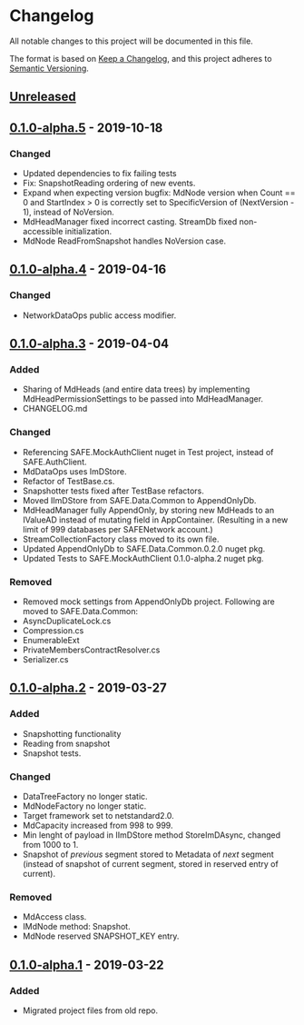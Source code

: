 # Changelog
All notable changes to this project will be documented in this file.

The format is based on [Keep a Changelog](https://keepachangelog.com/en/1.0.0/),
and this project adheres to [Semantic Versioning](https://semver.org/spec/v2.0.0.html).

## [Unreleased]

## [0.1.0-alpha.5] - 2019-10-18
### Changed
- Updated dependencies to fix failing tests
- Fix: SnapshotReading ordering of new events.
- Expand when expecting version bugfix: MdNode version when Count == 0 and StartIndex > 0 is correctly set to SpecificVersion of (NextVersion - 1), instead of NoVersion.
- MdHeadManager fixed incorrect casting. StreamDb fixed non-accessible initialization.
- MdNode ReadFromSnapshot handles NoVersion case.

## [0.1.0-alpha.4] - 2019-04-16
### Changed
- NetworkDataOps public access modifier.

## [0.1.0-alpha.3] - 2019-04-04
### Added
- Sharing of MdHeads (and entire data trees) by implementing MdHeadPermissionSettings to be passed into MdHeadManager.
- CHANGELOG.md

### Changed
- Referencing SAFE.MockAuthClient nuget in Test project, instead of SAFE.AuthClient.
- MdDataOps uses ImDStore.
- Refactor of TestBase.cs.
- Snapshotter tests fixed after TestBase refactors.
- Moved IImDStore from SAFE.Data.Common to AppendOnlyDb.
- MdHeadManager fully AppendOnly, by storing new MdHeads to an IValueAD instead of mutating field in AppContainer. (Resulting in a new limit of 999 databases per SAFENetwork account.)
- StreamCollectionFactory class moved to its own file.
- Updated AppendOnlyDb to SAFE.Data.Common.0.2.0 nuget pkg.
- Updated Tests to SAFE.MockAuthClient 0.1.0-alpha.2 nuget pkg.

### Removed
- Removed mock settings from AppendOnlyDb project.
Following are moved to SAFE.Data.Common:
- AsyncDuplicateLock.cs
- Compression.cs
- EnumerableExt
- PrivateMembersContractResolver.cs
- Serializer.cs

## [0.1.0-alpha.2] - 2019-03-27
### Added
- Snapshotting functionality
- Reading from snapshot
- Snapshot tests.

### Changed
- DataTreeFactory no longer static.
- MdNodeFactory no longer static.
- Target framework set to netstandard2.0.
- MdCapacity increased from 998 to 999.
- Min lenght of payload in IImDStore method StoreImDAsync, changed from 1000 to 1.
- Snapshot of _previous_ segment stored to Metadata of _next_ segment (instead of snapshot of current segment, stored in reserved entry of current).

### Removed
- MdAccess class.
- IMdNode method: Snapshot<T>.
- MdNode reserved SNAPSHOT_KEY entry.

## [0.1.0-alpha.1] - 2019-03-22
### Added
- Migrated project files from old repo.

[Unreleased]: https://github.com/oetyng/SAFE.AppendOnlyDb/compare/dev-v0.1.0-alpha.5...dev-v0.1.0-alpha.6
[0.1.0-alpha.5]: https://github.com/oetyng/SAFE.AppendOnlyDb/compare/dev-v0.1.0-alpha.4...dev-v0.1.0-alpha.5
[0.1.0-alpha.4]: https://github.com/oetyng/SAFE.AppendOnlyDb/compare/dev-v.0.1.0-alpha.3...dev-v0.1.0-alpha.4
[0.1.0-alpha.3]: https://github.com/oetyng/SAFE.AppendOnlyDb/compare/dev-v.0.1.0-alpha.2...dev-v.0.1.0-alpha.3
[0.1.0-alpha.2]: https://github.com/oetyng/SAFE.AppendOnlyDb/compare/dev-v0.1.0-alpha.1...dev-v.0.1.0-alpha.2
[0.1.0-alpha.1]: https://github.com/oetyng/SAFE.AppendOnlyDb/releases/tag/v0.1.0-alpha.1

